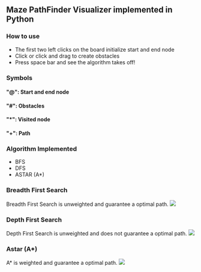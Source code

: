 ## Maze PathFinder Visualizer implemented in Python
### How to use
* The first two left clicks on the board initialize start and end node
* Click or click and drag to create obstacles
* Press space bar and see the algorithm takes off!
### Symbols
#### "@": Start and end node
#### "#": Obstacles
#### "*": Visited node
#### "+": Path

### Algorithm Implemented
* BFS
* DFS
* ASTAR (A*)

### Breadth First Search
Breadth First Search is unweighted and guarantee a optimal path.
![](https://github.com/ss892714028/Maze-PathFinder-Visualization-Python/blob/master/gifs/bfs.gif)

### Depth First Search
Depth First Search is unweighted and does not guarantee a optimal path.
![](https://github.com/ss892714028/Maze-PathFinder-Visualization-Python/blob/master/gifs/dfs-nonoptimal.gif)

### Astar (A*)
A* is weighted and guarantee a optimal path.
![](https://github.com/ss892714028/Maze-PathFinder-Visualization-Python/blob/master/gifs/astar_ez.gif)

